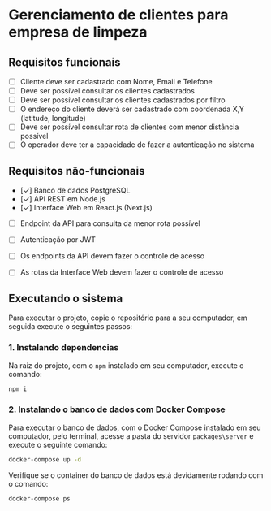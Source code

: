 # Gerenciamento de clientes para empresa de limpeza

## Requisitos funcionais
- [ ] Cliente deve ser cadastrado com Nome, Email e Telefone
- [ ] Deve ser possível consultar os clientes cadastrados
- [ ] Deve ser possível consultar os clientes cadastrados por filtro
- [ ] O endereço do cliente deverá ser cadastrado com coordenada X,Y (latitude, longitude)
- [ ] Deve ser possível consultar rota de clientes com menor distância possível
- [ ] O operador deve ter a capacidade de fazer a autenticação no sistema 

## Requisitos não-funcionais
- [&#10003;] Banco de dados PostgreSQL
- [&#10003;] API REST em Node.js
- [&#10003;] Interface Web em React.js (Next.js)
- [ ] Endpoint da API para consulta da menor rota possível
- [ ] Autenticação por JWT
- [ ] Os endpoints da API devem fazer o controle de acesso
- [ ] As rotas da Interface Web devem fazer o controle de acesso


## Executando o sistema

Para executar o projeto, copie o repositório para a seu computador, em seguida execute o seguintes passos:


### 1. Instalando dependencias

Na raiz do projeto, com o `npm` instalado em seu computador, execute o comando:

```bash
npm i
```

### 2. Instalando o banco de dados com Docker Compose

Para executar o banco de dados, com o Docker Compose instalado em seu computador, pelo terminal, acesse a pasta do servidor `packages\server` e execute o seguinte comando:

```bash
docker-compose up -d
```

Verifique se o container do banco de dados está devidamente rodando com o comando:

```bash
docker-compose ps
```
